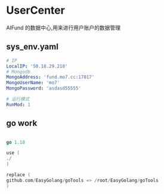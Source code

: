 # UserCenter

AIFund 的数据中心,用来进行用户账户的数据管理

## sys_env.yaml

```yaml
# IP
LocalIP: '50.18.29.218'
# Mongodb
MongoAddress: 'fund.mo7.cc:17017'
MongoUserName: 'mo7'
MongoPassword: 'asdasd55555'

# 运行模式
RunMod: 1
```

## go work

```go

go 1.18

use (
./
)

replace (
github.com/EasyGolang/goTools => /root/EasyGolang/goTools
)

```
